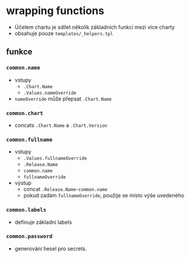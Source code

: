 # wrapping functions

* Účelem chartu je sdílet několik základních funkcí mezi více charty
* obsahuje pouze `templates/_helpers.tpl`


## funkce

### `common.name`
* vstupy
  * `.Chart.Name`
  * `.Values.nameOverride`
* `nameOverride` může přepsat `.Chart.Name`

### `common.chart`
* concats `.Chart.Name` a `.Chart.Version`

### `common.fullname`
* vstupy
  * `.Values.fullnameOverride`
  * `.Release.Name`
  * `common.name` 
  * `fullnameOverride`
* výstup
  * concat `.Release.Name`-`common.name`
  * pokud zadám `fullnameOverride`, použije se místo výše uvedeného

### `common.labels`
* definuje základní labels

### `common.password`
* generování hesel pro secrets. 

